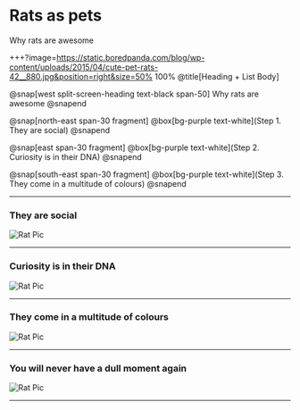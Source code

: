 # Rats as pets

Why rats are awesome

+++?image=https://static.boredpanda.com/blog/wp-content/uploads/2015/04/cute-pet-rats-42__880.jpg&position=right&size=50% 100%
@title[Heading + List Body]

@snap[west split-screen-heading text-black span-50]
Why rats are awesome
@snapend

@snap[north-east span-30 fragment]
@box[bg-purple text-white](Step 1. They are social)
@snapend

@snap[east span-30 fragment]
@box[bg-purple text-white](Step 2. Curiosity is in their DNA)
@snapend

@snap[south-east span-30 fragment]
@box[bg-purple text-white](Step 3. They come in a multitude of colours)
@snapend

---
### They are social
![Rat Pic](https://static.boredpanda.com/blog/wp-content/uploads/2015/04/cute-pet-rats-13__880.jpg)

---
### Curiosity is in their DNA

![Rat Pic](https://static.boredpanda.com/blog/wp-content/uploads/2015/04/cute-pet-rats-35__880.jpg)

---
### They come in a multitude of colours

![Rat Pic](https://static.boredpanda.com/blog/wp-content/uploads/2015/04/cute-pet-rats-42__880.jpg)

---
### You will never have a dull moment again

![Rat Pic](https://static.boredpanda.com/blog/wp-content/uploads/2015/04/cute-pet-rats-29__880.jpg)

---
